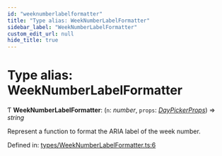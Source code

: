 ```yaml
---
id: "weeknumberlabelformatter"
title: "Type alias: WeekNumberLabelFormatter"
sidebar_label: "WeekNumberLabelFormatter"
custom_edit_url: null
hide_title: true
---
```


# Type alias: WeekNumberLabelFormatter

Ƭ **WeekNumberLabelFormatter**: (`n`: *number*, `props`: [*DayPickerProps*](../interfaces/daypickerprops.md)) => *string*

Represent a function to format the ARIA label of the week number.

Defined in: [types/WeekNumberLabelFormatter.ts:6](https://github.com/gpbl/react-day-picker/blob/7a46f8df/packages/react-day-picker/src/types/WeekNumberLabelFormatter.ts#L6)
